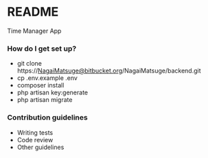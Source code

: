 # README

Time Manager App

### How do I get set up?

- git clone https://NagaiMatsuge@bitbucket.org/NagaiMatsuge/backend.git
- cp .env.example .env
- composer install
- php artisan key:generate
- php artisan migrate

### Contribution guidelines

- Writing tests
- Code review
- Other guidelines
